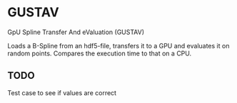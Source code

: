 # GUSTAV
GpU Spline Transfer And eValuation (GUSTAV)

Loads a B-Spline from an hdf5-file, transfers it to a GPU and evaluates it on 
random points. Compares the execution time to that on a CPU.

## TODO
Test case to see if values are correct